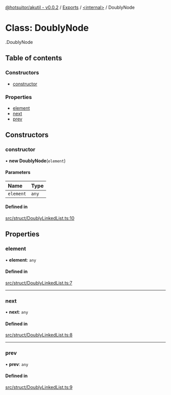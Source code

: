 [@hotsuitor/akutil - v0.0.2](../README.md) / [Exports](../modules.md) / [<internal\>](../modules/internal_.md) / DoublyNode

# Class: DoublyNode

[<internal>](../modules/internal_.md).DoublyNode

## Table of contents

### Constructors

- [constructor](internal_.DoublyNode.md#constructor)

### Properties

- [element](internal_.DoublyNode.md#element)
- [next](internal_.DoublyNode.md#next)
- [prev](internal_.DoublyNode.md#prev)

## Constructors

### constructor

• **new DoublyNode**(`element`)

#### Parameters

| Name | Type |
| :------ | :------ |
| `element` | `any` |

#### Defined in

[src/struct/DoublyLinkedList.ts:10](https://github.com/touxing/akutil/blob/4b7e940/src/struct/DoublyLinkedList.ts#L10)

## Properties

### element

• **element**: `any`

#### Defined in

[src/struct/DoublyLinkedList.ts:7](https://github.com/touxing/akutil/blob/4b7e940/src/struct/DoublyLinkedList.ts#L7)

___

### next

• **next**: `any`

#### Defined in

[src/struct/DoublyLinkedList.ts:8](https://github.com/touxing/akutil/blob/4b7e940/src/struct/DoublyLinkedList.ts#L8)

___

### prev

• **prev**: `any`

#### Defined in

[src/struct/DoublyLinkedList.ts:9](https://github.com/touxing/akutil/blob/4b7e940/src/struct/DoublyLinkedList.ts#L9)

